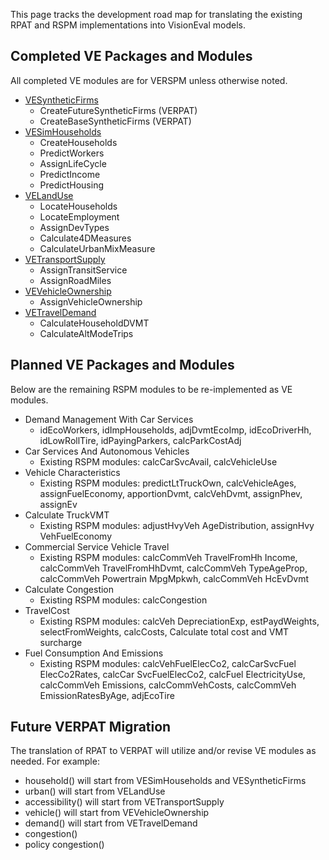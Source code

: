 This page tracks the development road map for translating the existing RPAT and RSPM implementations into VisionEval models.

## Completed VE Packages and Modules
All completed VE modules are for VERSPM unless otherwise noted.

  - [VESyntheticFirms](https://github.com/gregorbj/VisionEval/tree/master/sources/modules/VESyntheticFirms)
    - CreateFutureSyntheticFirms (VERPAT)
    - CreateBaseSyntheticFirms (VERPAT)
  - [VESimHouseholds](https://github.com/gregorbj/VisionEval/tree/master/sources/modules/VESimHouseholds)
    - CreateHouseholds
    - PredictWorkers
    - AssignLifeCycle
    - PredictIncome
    - PredictHousing
  - [VELandUse](https://github.com/gregorbj/VisionEval/tree/master/sources/modules/VELandUse)
    - LocateHouseholds
    - LocateEmployment
    - AssignDevTypes
    - Calculate4DMeasures
    - CalculateUrbanMixMeasure
  - [VETransportSupply](https://github.com/gregorbj/VisionEval/tree/master/sources/modules/VETransportSupply)
    - AssignTransitService
    - AssignRoadMiles
  - [VEVehicleOwnership](https://github.com/gregorbj/VisionEval/tree/master/sources/modules/VEVehicleOwnership)
    - AssignVehicleOwnership
  - [VETravelDemand](https://github.com/gregorbj/VisionEval/tree/master/sources/modules/VETravelDemand)
    - CalculateHouseholdDVMT
    - CalculateAltModeTrips
    
## Planned VE Packages and Modules
Below are the remaining RSPM modules to be re-implemented as VE modules.

  - Demand Management With Car Services
    - idEcoWorkers, idImpHouseholds, adjDvmtEcoImp, idEcoDriverHh, idLowRollTire, idPayingParkers, calcParkCostAdj
  - Car Services And Autonomous Vehicles
    - Existing RSPM modules: calcCarSvcAvail, calcVehicleUse
  - Vehicle Characteristics
    - Existing RSPM modules: predictLtTruckOwn, calcVehicleAges, assignFuelEconomy, apportionDvmt, calcVehDvmt, assignPhev, assignEv
  - Calculate TruckVMT
    - Existing RSPM modules: adjustHvyVeh AgeDistribution, assignHvy VehFuelEconomy
  - Commercial Service Vehicle Travel
    - Existing RSPM modules: calcCommVeh TravelFromHh Income, calcCommVeh TravelFromHhDvmt, calcCommVeh TypeAgeProp, calcCommVeh Powertrain MpgMpkwh, calcCommVeh HcEvDvmt
  - Calculate Congestion
    - Existing RSPM modules: calcCongestion
  - TravelCost
    - Existing RSPM modules: calcVeh DepreciationExp, estPaydWeights, selectFromWeights, calcCosts, Calculate total cost and VMT surcharge
  - Fuel Consumption And Emissions
    - Existing RSPM modules: calcVehFuelElecCo2, calcCarSvcFuel ElecCo2Rates, calcCar SvcFuelElecCo2, calcFuel ElectricityUse, calcCommVeh Emissions, calcCommVehCosts, calcCommVeh EmissionRatesByAge, adjEcoTire
  
## Future VERPAT Migration 
The translation of RPAT to VERPAT will utilize and/or revise VE modules as needed.  For example:

  - household() will start from VESimHouseholds and VESyntheticFirms
  - urban() will start from VELandUse
  - accessibility() will start from VETransportSupply
  - vehicle() will start from VEVehicleOwnership
  - demand() will start from VETravelDemand
  - congestion() 
  - policy congestion()

